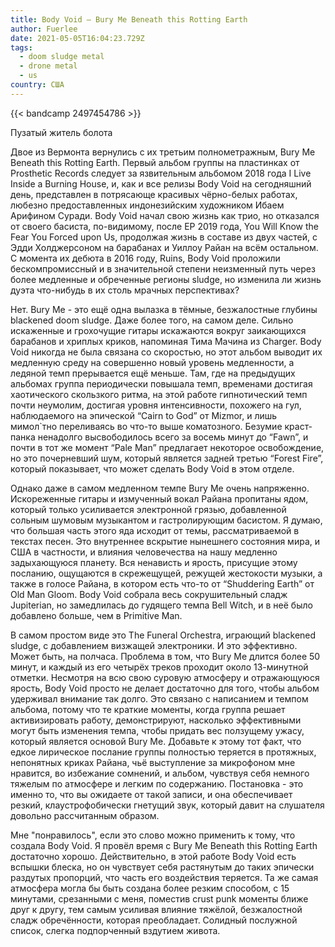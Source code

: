 ```yaml
---
title: Body Void — Bury Me Beneath this Rotting Earth
author: Fuerlee
date: 2021-05-05T16:04:23.729Z
tags:
  - doom sludge metal
  - drone metal
  - us
country: США
---
```

{{< bandcamp 2497454786 >}}

Пузатый житель болота



Двое из Вермонта вернулись с их третьим полнометражным, Bury Me Beneath this Rotting Earth. Первый альбом группы на пластинках от Prosthetic Records следует за язвительным альбомом 2018 года I Live Inside a Burning House, и, как и все релизы Body Void на сегодняшний день, представлен в потрясающе красивых чёрно-белых работах, любезно предоставленных индонезийским художником Ибаем Арифином Суради. Body Void начал свою жизнь как трио, но отказался от своего басиста, по-видимому, после EP 2019 года, You Will Know the Fear You Forced upon Us, продолжая жизнь в составе из двух частей, с Эдди Холджерсоном на барабанах и Уиллоу Райан на всём остальном. С момента их дебюта в 2016 году, Ruins, Body Void проложили бескомпромиссный и в значительной степени неизменный путь через более медленные и обреченные регионы sludge, но изменила ли жизнь дуэта что-нибудь в их столь мрачных перспективах?



Нет. Bury Me - это ещё одна вылазка в тёмные, безжалостные глубины blackened doom sludge. Даже более того, на самом деле. Сильно искаженные и грохочущие гитары искажаются вокруг заикающихся барабанов и хриплых криков, напоминая Тима Мачина из Charger. Body Void никогда не была связана со скоростью, но этот альбом выводит их медленную среду на совершенно новый уровень медленности, а ледяной темп прерывается ещё меньше. Там, где на предыдущих альбомах группа периодически повышала темп, временами достигая хаотического скользкого ритма, на этой работе гипнотический темп почти неумолим, достигая уровня интенсивности, похожего на гул, наблюдаемого на эпической “Cairn to God” от Mizmor, и лишь мимол`тно переливаясь во что-то выше коматозного. Безумие краст-панка ненадолго высвободилось всего за восемь минут до “Fawn”, и почти в тот же момент “Pale Man” предлагает некоторое освобождение, но это почерневший шум, который является задней третью “Forest Fire”, который показывает, что может сделать Body Void в этом отделе.



Однако даже в самом медленном темпе Bury Me очень напряженно. Искореженные гитары и измученный вокал Райана пропитаны ядом, который только усиливается электронной грязью, добавленной сольным шумовым музыкантом и гастролирующим басистом. Я думаю, что большая часть этого яда исходит от темы, рассматриваемой в текстах песен. Это внутреннее вскрытие нынешнего состояния мира, и США в частности, и влияния человечества на нашу медленно задыхающуюся планету. Вся ненависть и ярость, присущие этому посланию, ощущаются в скрежещущей, режущей жестокости музыки, а также в голосе Райана, в котором есть что-то от “Shuddering Earth” от Old Man Gloom. Body Void собрала весь сокрушительный сладж Jupiterian, но замедлилась до гудящего темпа Bell Witch, и в неё было добавлено больше, чем в Primitive Man.



В самом простом виде это The Funeral Orchestra, играющий blackened sludge, с добавлением визжащей электроники. И это эффективно. Может быть, на полчаса. Проблема в том, что Bury Me длится более 50 минут, и каждый из его четырёх треков проходит около 13-минутной отметки. Несмотря на всю свою суровую атмосферу и отражающуюся ярость, Body Void просто не делает достаточно для того, чтобы альбом удерживал внимание так долго. Это связано с написанием и темпом альбома, потому что те краткие моменты, когда группа решает активизировать работу, демонстрируют, насколько эффективными могут быть изменения темпа, чтобы придать вес ползущему ужасу, который является основой Bury Me. Добавьте к этому тот факт, что едкое лирическое послание группы полностью теряется в протяжных, непонятных криках Райана, чьё выступление за микрофоном мне нравится, во избежание сомнений, и альбом, чувствуя себя немного тяжелым по атмосфере и легким по содержанию. Постановка - это именно то, что вы ожидаете от такой записи, и она обеспечивает резкий, клаустрофобически гнетущий звук, который давит на слушателя довольно рассчитанным образом.



Мне "понравилось", если это слово можно применить к тому, что создала Body Void. Я провёл время с Bury Me Beneath this Rotting Earth достаточно хорошо. Действительно, в этой работе Body Void есть вспышки блеска, но он чувствует себя растянутым до таких эпически раздутых пропорций, что часть его воздействия теряется. Та же самая атмосфера могла бы быть создана более резким способом, с 15 минутами, срезанными с меня, поместив crust punk моменты ближе друг к другу, тем самым усиливая влияние тяжёлой, безжалостной сладж обречённости, которая преобладает. Солидный послужной список, слегка подпорченный вздутием живота.